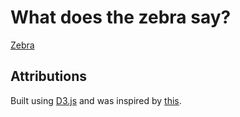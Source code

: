 What does the zebra say?
===
[Zebra](http://ansman.github.io/zebra)

Attributions
---
Built using [D3.js](http://d3js.org) and was inspired by [this](http://www.reddit.com/r/pics/comments/pcxg4/instead_of_studying_i_animated_this_zebra/).
